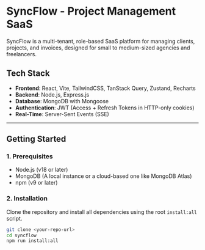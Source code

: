 # SyncFlow - Project Management SaaS

SyncFlow is a multi-tenant, role-based SaaS platform for managing clients, projects, and invoices, designed for small to medium-sized agencies and freelancers.

## Tech Stack

- **Frontend**: React, Vite, TailwindCSS, TanStack Query, Zustand, Recharts
- **Backend**: Node.js, Express.js
- **Database**: MongoDB with Mongoose
- **Authentication**: JWT (Access + Refresh Tokens in HTTP-only cookies)
- **Real-Time**: Server-Sent Events (SSE)

---

## Getting Started

### 1. Prerequisites

- Node.js (v18 or later)
- MongoDB (A local instance or a cloud-based one like MongoDB Atlas)
- npm (v9 or later)

### 2. Installation

Clone the repository and install all dependencies using the root `install:all` script.

```bash
git clone <your-repo-url>
cd syncflow
npm run install:all